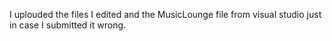 I uplouded the files I edited and the MusicLounge file from visual studio just in case I submitted it wrong.
